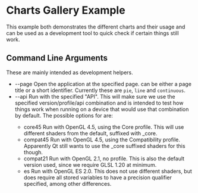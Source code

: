 Charts Gallery Example
======================

This example both demonstrates the different charts and their usage and can be
used as a development tool to quick check if certain things still work.

Command Line Arguments
----------------------

These are mainly intended as development helpers.

* --page <page>
  Open the application at the specified page. <page> can be either a page title
  or a short identifier. Currently these are `pie`, `line` and `continuous`.
* --api <api>
  Run with the specified "API". This will make sure we use the specified
  version/profile/api combination and is intended to test how things work when
  running on a device that would use that combination by default. The possible
  options for <api> are:
  * core45
    Run with OpenGL 4.5, using the Core profile. This will use different shaders
    from the default, suffixed with _core.
  * compat45
    Run with OpenGL 4.5, using the Compatibility profile. Apparently Qt still
    wants to use the _core suffixed shaders for this though.
  * compat21
    Run with OpenGL 2.1, no profile. This is also the default version used,
    since we require GLSL 1.20 at minimum.
  * es
    Run with OpenGL ES 2.0. This does not use different shaders, but does
    require all stored variables to have a precision qualifier specified, among
    other differences.
